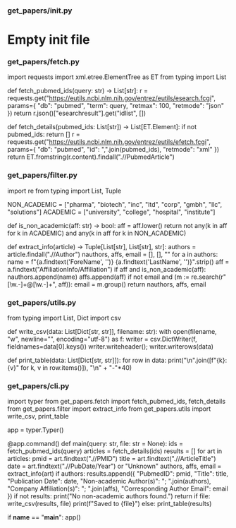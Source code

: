 ### get_papers/__init__.py
# Empty init file


### get_papers/fetch.py
import requests
import xml.etree.ElementTree as ET
from typing import List

def fetch_pubmed_ids(query: str) -> List[str]:
    r = requests.get("https://eutils.ncbi.nlm.nih.gov/entrez/eutils/esearch.fcgi", params={
        "db": "pubmed", "term": query, "retmax": 100, "retmode": "json"
    })
    return r.json()["esearchresult"].get("idlist", [])

def fetch_details(pubmed_ids: List[str]) -> List[ET.Element]:
    if not pubmed_ids: return []
    r = requests.get("https://eutils.ncbi.nlm.nih.gov/entrez/eutils/efetch.fcgi", params={
        "db": "pubmed", "id": ",".join(pubmed_ids), "retmode": "xml"
    })
    return ET.fromstring(r.content).findall(".//PubmedArticle")


### get_papers/filter.py
import re
from typing import List, Tuple

NON_ACADEMIC = ["pharma", "biotech", "inc", "ltd", "corp", "gmbh", "llc", "solutions"]
ACADEMIC = ["university", "college", "hospital", "institute"]

def is_non_academic(aff: str) -> bool:
    aff = aff.lower()
    return not any(k in aff for k in ACADEMIC) and any(k in aff for k in NON_ACADEMIC)

def extract_info(article) -> Tuple[List[str], List[str], str]:
    authors = article.findall(".//Author")
    nauthors, affs, email = [], [], ""
    for a in authors:
        name = f"{a.findtext('ForeName', '')} {a.findtext('LastName', '')}".strip()
        aff = a.findtext("AffiliationInfo/Affiliation")
        if aff and is_non_academic(aff):
            nauthors.append(name)
            affs.append(aff)
            if not email and (m := re.search(r"[\w.-]+@[\w.-]+", aff)):
                email = m.group()
    return nauthors, affs, email


### get_papers/utils.py
from typing import List, Dict
import csv

def write_csv(data: List[Dict[str, str]], filename: str):
    with open(filename, "w", newline="", encoding="utf-8") as f:
        writer = csv.DictWriter(f, fieldnames=data[0].keys())
        writer.writeheader(); writer.writerows(data)

def print_table(data: List[Dict[str, str]]):
    for row in data:
        print("\n".join([f"{k}: {v}" for k, v in row.items()]), "\n" + "-"*40)


### get_papers/cli.py
import typer
from get_papers.fetch import fetch_pubmed_ids, fetch_details
from get_papers.filter import extract_info
from get_papers.utils import write_csv, print_table

app = typer.Typer()

@app.command()
def main(query: str, file: str = None):
    ids = fetch_pubmed_ids(query)
    articles = fetch_details(ids)
    results = []
    for art in articles:
        pmid = art.findtext(".//PMID")
        title = art.findtext(".//ArticleTitle")
        date = art.findtext(".//PubDate/Year") or "Unknown"
        authors, affs, email = extract_info(art)
        if authors:
            results.append({
                "PubmedID": pmid,
                "Title": title,
                "Publication Date": date,
                "Non-academic Author(s)": "; ".join(authors),
                "Company Affiliation(s)": "; ".join(affs),
                "Corresponding Author Email": email
            })
    if not results:
        print("No non-academic authors found.")
        return
    if file:
        write_csv(results, file)
        print(f"Saved to {file}")
    else:
        print_table(results)

if __name__ == "__main__":
    app()
